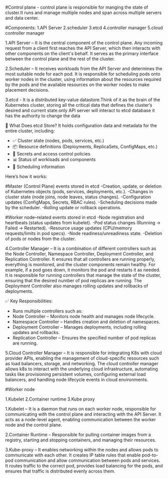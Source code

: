 #Control plane - control plane is responsible for manging the state of cluster.It runs and manage multiple nodes and span across multiple servers and data center.

#Components:
1.API Server
2.scheduler
3.etcd
4.controller manager
5.cloud controller manager


1.API Server – It is the central component of the control plane. Any incoming request from a client first reaches the API Server, which then interacts with other components on the client's behalf. It serves as the primary interface between the control plane and the rest of the cluster.

2.Scheduler – It receives workloads from the API Server and determines the most suitable node for each pod. It is responsible for scheduling pods onto worker nodes in the cluster, using information about the resources required by the pods and the available resources on the worker nodes to make placement decisions.

3.etcd - It is a distributed key-value datastore.Think of it as the brain of the Kubernetes cluster, storing all the critical data that defines the cluster’s desired and current state.only API server will interact to etcd database it has the authority to change the data

🔑 What Does etcd Store?
It holds configuration data and metadata for the entire cluster, including:
- ✅ Cluster state (nodes, pods, services, etc.)
- 📦 Resource definitions (Deployments, ReplicaSets, ConfigMaps, etc.)
- 🔐 Secrets and access control policies
- 📊 Status of workloads and components
- 📅 Scheduling information

Here’s how it works:

#Master (Control Plane) events stored in etcd
-Creation, update, or deletion of Kubernetes objects (pods, services, deployments, etc.).
-Changes in cluster state (node joins, node leaves, status changes).
-Configuration updates (ConfigMaps, Secrets, RBAC rules).
-Scheduling decisions made by the scheduler.
-Rolling update or rollback operations.

#Worker node–related events stored in etcd
-Node registration and heartbeats (status updates from kubelet).
-Pod status changes (Running → Failed → Restarted).
-Resource usage updates (CPU/memory requests/limits in pod specs).
-Node readiness/unreadiness state.
-Deletion of pods or nodes from the cluster.

4.Controller Manager – It is a combination of different controllers such as the Node Controller, Namespace Controller, Deployment Controller, and Replication Controller. It ensures that all controllers are running properly, everything is monitored, and the cluster components remain healthy. For example, if a pod goes down, it monitors the pod and restarts it as needed. It is responsible for running controllers that manage the state of the cluster, ensuring that the desired number of pod replicas are running. The Deployment Controller also manages rolling updates and rollbacks of deployments.

✅ Key Responsibilities:
- Runs multiple controllers such as:
- Node Controller – Monitors node health and manages node lifecycle.
- Namespace Controller – Handles creation and deletion of namespaces.
- Deployment Controller – Manages deployments, including rolling updates and rollbacks.
- Replication Controller – Ensures the specified number of pod replicas are running.

5.Cloud Controller Manager – It is responsible for integrating K8s with cloud provider APIs, enabling the management of cloud-specific resources such as load balancers, storage, and networking. The cloud controller manager allows k8s to interact with the underlying cloud infrastructure, automating tasks like provisioning persistent volumes, configuring external load balancers, and handling node lifecycle events in cloud environments.

#Worker node

1.Kubelet
2.Container runtime
3.Kube proxy

1.Kubelet – It is a daemon that runs on each worker node, responsible for communicating with the control plane and interacting with the API Server. It acts as a node-level agent, enabling communication between the worker node and the control plane.

2.Container Runtime – Responsible for pulling container images from a registry, starting and stopping containers, and managing their resources.

3.Kube-proxy – It enables networking within the nodes and allows pods to communicate with each other. It creates IP table rules that enable pod-to-pod communication and allow communication between pods and services. It routes traffic to the correct pod, provides load balancing for the pods, and ensures that traffic is distributed evenly across them.

